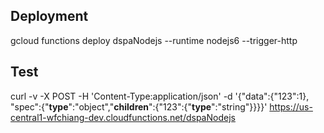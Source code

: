 ## Deployment

gcloud functions deploy dspaNodejs --runtime nodejs6 --trigger-http

## Test

curl -v -X POST -H 'Content-Type:application/json' -d '{"data":{"123":1}, "spec":{"__type__":"object","__children__":{"123":{"__type__":"string"}}}}' https://us-central1-wfchiang-dev.cloudfunctions.net/dspaNodejs

